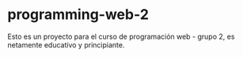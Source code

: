# programming-web-2

Esto es un proyecto para el curso de programación web - grupo 2, es netamente educativo y principiante.

